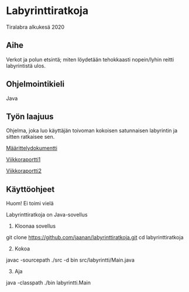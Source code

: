 # Labyrinttiratkoja
Tiralabra alkukesä 2020

## Aihe    
Verkot ja polun etsintä; miten löydetään tehokkaasti nopein/lyhin reitti labyrintistä ulos.    
## Ohjelmointikieli  
Java  
## Työn laajuus  
Ohjelma, joka luo käyttäjän toivoman kokoisen satunnaisen labyrintin ja sitten ratkaisee sen.<br/>

[Määrittelydokumentti](https://github.com/jaanan/labyrinttiratkoja/blob/master/dokumentaatio/m%C3%A4%C3%A4rittelydokumentti.md)

[Viikkoraportti1](https://github.com/jaanan/labyrinttiratkoja/blob/master/dokumentaatio/viikkoraportti1.md)

[Viikkoraportti2](https://github.com/jaanan/labyrinttiratkoja/blob/master/dokumentaatio/viikkoraportti2.md)

## Käyttöohjeet

Huom! Ei toimi vielä

Labyrinttiratkoja on Java-sovellus

1. Kloonaa sovellus

git clone https://github.com/jaanan/labyrinttiratkoja.git
cd labyrinttiratkoja

2. Kokoa

javac -sourcepath ./src -d bin src/labyrintti/Main.java

3. Aja

java -classpath ./bin labyrintti.Main

